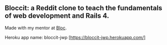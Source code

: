 ## Bloccit: a Reddit clone to teach the fundamentals of web development and Rails 4.

Made with my mentor at [Bloc](http://bloc.io).

Heroku app name: bloccit-jwp
[https://bloccit-jwp.herokuapp.com/]